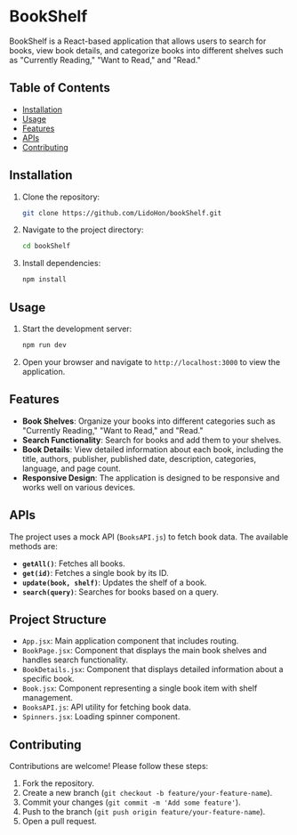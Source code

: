 # BookShelf

BookShelf is a React-based application that allows users to search for books, view book details, and categorize books into different shelves such as "Currently Reading," "Want to Read," and "Read."

## Table of Contents

- [Installation](#installation)
- [Usage](#usage)
- [Features](#features)
- [APIs](#apis)
- [Contributing](#contributing)

## Installation

1. Clone the repository:
    ```sh
    git clone https://github.com/LidoHon/bookShelf.git
    ```
2. Navigate to the project directory:
    ```sh
    cd bookShelf
    ```
3. Install dependencies:
    ```sh
    npm install
    ```

## Usage

1. Start the development server:
    ```sh
    npm run dev
    ```
2. Open your browser and navigate to `http://localhost:3000` to view the application.

## Features

- **Book Shelves**: Organize your books into different categories such as "Currently Reading," "Want to Read," and "Read."
- **Search Functionality**: Search for books and add them to your shelves.
- **Book Details**: View detailed information about each book, including the title, authors, publisher, published date, description, categories, language, and page count.
- **Responsive Design**: The application is designed to be responsive and works well on various devices.

## APIs

The project uses a mock API (`BooksAPI.js`) to fetch book data. The available methods are:

- **`getAll()`**: Fetches all books.
- **`get(id)`**: Fetches a single book by its ID.
- **`update(book, shelf)`**: Updates the shelf of a book.
- **`search(query)`**: Searches for books based on a query.

## Project Structure

- `App.jsx`: Main application component that includes routing.
- `BookPage.jsx`: Component that displays the main book shelves and handles search functionality.
- `BookDetails.jsx`: Component that displays detailed information about a specific book.
- `Book.jsx`: Component representing a single book item with shelf management.
- `BooksAPI.js`: API utility for fetching book data.
- `Spinners.jsx`: Loading spinner component.

## Contributing

Contributions are welcome! Please follow these steps:

1. Fork the repository.
2. Create a new branch (`git checkout -b feature/your-feature-name`).
3. Commit your changes (`git commit -m 'Add some feature'`).
4. Push to the branch (`git push origin feature/your-feature-name`).
5. Open a pull request.

